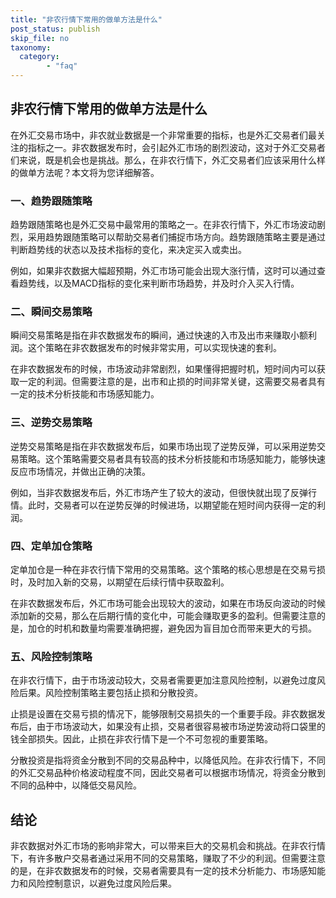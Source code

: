 ```yaml
---
title: "非农行情下常用的做单方法是什么"
post_status: publish
skip_file: no
taxonomy:
  category:
        - "faq"
---
```


## 非农行情下常用的做单方法是什么

在外汇交易市场中，非农就业数据是一个非常重要的指标，也是外汇交易者们最关注的指标之一。非农数据发布时，会引起外汇市场的剧烈波动，这对于外汇交易者们来说，既是机会也是挑战。那么，在非农行情下，外汇交易者们应该采用什么样的做单方法呢？本文将为您详细解答。

### 一、趋势跟随策略

趋势跟随策略也是外汇交易中最常用的策略之一。在非农行情下，外汇市场波动剧烈，采用趋势跟随策略可以帮助交易者们捕捉市场方向。趋势跟随策略主要是通过判断趋势线的状态以及技术指标的变化，来决定买入或卖出。

例如，如果非农数据大幅超预期，外汇市场可能会出现大涨行情，这时可以通过查看趋势线，以及MACD指标的变化来判断市场趋势，并及时介入买入行情。

### 二、瞬间交易策略

瞬间交易策略是指在非农数据发布的瞬间，通过快速的入市及出市来赚取小额利润。这个策略在非农数据发布的时候非常实用，可以实现快速的套利。

在非农数据发布的时候，市场波动非常剧烈，如果懂得把握时机，短时间内可以获取一定的利润。但需要注意的是，出市和止损的时间非常关键，这需要交易者具有一定的技术分析技能和市场感知能力。

### 三、逆势交易策略

逆势交易策略是指在非农数据发布后，如果市场出现了逆势反弹，可以采用逆势交易策略。这个策略需要交易者具有较高的技术分析技能和市场感知能力，能够快速反应市场情况，并做出正确的决策。

例如，当非农数据发布后，外汇市场产生了较大的波动，但很快就出现了反弹行情。此时，交易者可以在逆势反弹的时候进场，以期望能在短时间内获得一定的利润。

### 四、定单加仓策略

定单加仓是一种在非农行情下常用的交易策略。这个策略的核心思想是在交易亏损时，及时加入新的交易，以期望在后续行情中获取盈利。

在非农数据发布后，外汇市场可能会出现较大的波动，如果在市场反向波动的时候添加新的交易，那么在后期行情的变化中，可能会赚取更多的盈利。但需要注意的是，加仓的时机和数量均需要准确把握，避免因为盲目加仓而带来更大的亏损。

### 五、风险控制策略

在非农行情下，由于市场波动较大，交易者需要更加注意风险控制，以避免过度风险后果。风险控制策略主要包括止损和分散投资。

止损是设置在交易亏损的情况下，能够限制交易损失的一个重要手段。非农数据发布后，由于市场波动大，如果没有止损，交易者很容易被市场逆势波动将口袋里的钱全部损失。因此，止损在非农行情下是一个不可忽视的重要策略。

分散投资是指将资金分散到不同的交易品种中，以降低风险。在非农行情下，不同的外汇交易品种价格波动程度不同，因此交易者可以根据市场情况，将资金分散到不同的品种中，以降低交易风险。

## 结论

非农数据对外汇市场的影响非常大，可以带来巨大的交易机会和挑战。在非农行情下，有许多散户交易者通过采用不同的交易策略，赚取了不少的利润。但需要注意的是，在非农数据发布的时候，交易者需要具有一定的技术分析能力、市场感知能力和风险控制意识，以避免过度风险后果。
